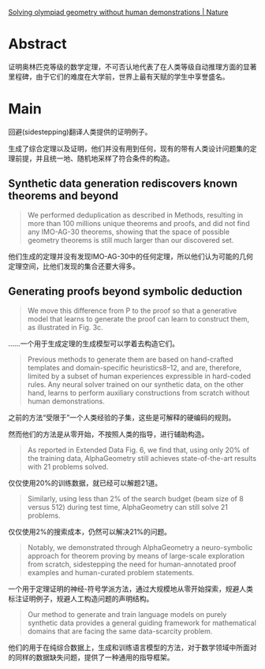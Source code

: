 [Solving olympiad geometry without human demonstrations | Nature](https://www.nature.com/articles/s41586-023-06747-5)

# Abstract

证明奥林匹克等级的数学定理，不可否认地代表了在人类等级自动推理方面的显著里程碑，由于它们的难度在大学前，世界上最有天赋的学生中享誉盛名。

# Main

回避(sidestepping)翻译人类提供的证明例子。

生成了综合定理以及证明，他们并没有用到任何，现有的带有人类设计问题集的定理前提，并且统一地、随机地采样了符合条件的构造。

## Synthetic data generation rediscovers known theorems and beyond

> We performed deduplication as described in Methods, resulting in more than 100 millions unique theorems and proofs, and did not find any IMO-AG-30 theorems, showing that the space of possible geometry theorems is still much larger than our discovered set.

他们生成的定理并没有发现IMO-AG-30中的任何定理，所以他们认为可能的几何定理空间，比他们发现的集合还要大得多。

## Generating proofs beyond symbolic deduction

> We move this difference from P to the proof so that a generative model that learns to generate the proof can learn to construct them, as illustrated in Fig. 3c.

……一个用于生成定理的生成模型可以学着去构造它们。

> Previous methods to generate them are based on hand-crafted templates and domain-specific heuristics8–12, and are, therefore, limited by a subset of human experiences expressible in hard-coded rules. Any neural solver trained on our synthetic data, on the other hand, learns to perform auxiliary constructions from scratch without human demonstrations.

之前的方法“受限于”一个人类经验的子集，这些是可解释的硬编码的规则。

然而他们的方法是从零开始，不按照人类的指导，进行辅助构造。

> As reported in Extended Data Fig. 6, we find that, using only 20% of the training data, AlphaGeometry still achieves state-of-the-art results with 21 problems solved.

仅仅使用20%的训练数据，就已经可以解题21道。

> Similarly, using less than 2% of the search budget (beam size of 8 versus 512) during test time, AlphaGeometry can still solve 21 problems.

仅仅使用2%的搜索成本，仍然可以解决21%的问题。

> Notably, we demonstrated through AlphaGeometry a neuro-symbolic approach for theorem proving by means of large-scale exploration from scratch, sidestepping the need for human-annotated proof examples and human-curated problem statements.

一个用于定理证明的神经-符号学派方法，通过大规模地从零开始探索，规避人类标注证明例子，规避人工构造问题的声明结构。

> Our method to generate and train language models on purely synthetic data provides a general guiding framework for mathematical domains that are facing the same data-scarcity problem.

他们的用于在纯综合数据上，生成和训练语言模型的方法，对于数学领域中所面对的同样的数据缺失问题，提供了一种通用的指导框架。